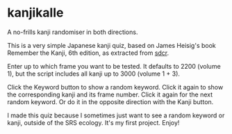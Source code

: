 # kanjikalle
A no-frills kanji randomiser in both directions.

This is a very simple Japanese kanji quiz, based on James Heisig's book Remember the Kanji, 6th edition, as extracted from <a href="https://github.com/sdcr/heisig-kanjis/commits?author=sdcr">sdcr</a>.

Enter up to which frame you want to be tested. It defaults to 2200 (volume 1), but the script includes all kanji up to 3000 (volume 1 + 3).

Click the Keyword button to show a random keyword. Click it again to show the corresponding kanji and its frame number. Click it again for the next random keyword. Or do it in the opposite direction with the Kanji button.

I made this quiz because I sometimes just want to see a random keyword or kanji, outside of the SRS ecology. It's my first project. Enjoy!
